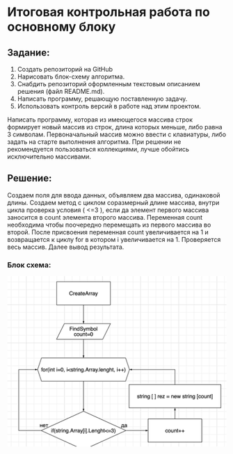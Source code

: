 # Итоговая контрольная работа по основному блоку
## Задание:

1. Создать репозиторий на GitHub
2. Нарисовать блок-схему алгоритма.
3. Снабдить репозиторий оформленным текстовым описанием решения (файл README.md).
4. Написать программу, решающую поставленную задачу.
5. Использовать контроль версий в работе над этим проектом.

  Написать программу, которая из имеющегося массива строк формирует новый массив из строк, длина которых меньше, либо равна 3 символам. Первоначальный массив можно ввести с клавиатуры, либо задать на старте выполнения алгоритма. При решении не рекомендуется пользоваться коллекциями, лучше обойтись исключительно массивами.

## Решение:

Создаем поля для ввода данных, объявляем два массива, одинаковой длины. Создаем метод с циклом соразмерный длине массива, внутри цикла проверка условия ( <=3 ), если да элемент первого массива заносится в count элемента второго массива. Переменная count необходима чтобы поочередно перемещать из первого массива во второй. После присвоения переменная count увеличивается на 1 и возвращается к циклу for в котором i увеличивается на 1. Проверяется весь массив. Далее вывод результата.

### Блок схема:
![logo](scheme.png)